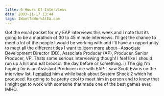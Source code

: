 ```yaml
---
title: 6 Hours Of Interviews
date: 2003-11-17 13:44
tags: IWantToWorkAtEA.com
---
```

Got the email packet for my EAP interviews this week and I note that its going to be a marathon of 30 to 45 minute interviews. I'll get the chance to meet a lot of the people I would be working with and I'll have an opportunity to meet all the different titles I want to learn more about--Associate Development Director (DD), Associate Producer (AP), Producer, Senior Producer, VP. Thats some serious interviewing though! I feel like I should run up a hill and eat broccoli the day before or something. :) The gig I'm hoping for is an Assistant Producer role with EAP. I saw Scott Evans on the interview list. I [emailed][1] him a while back about System Shock 2 which he produced. Its going to be pretty cool to meet him in person and to know that I might get to work with someone that made one of the best games ever, IMHO.

 [1]: /system-shock-3.html

